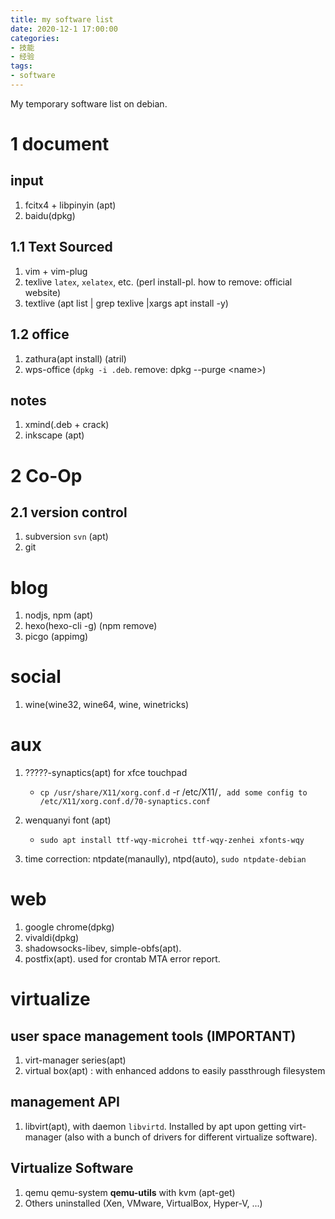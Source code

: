 ```yaml
---
title: my software list
date: 2020-12-1 17:00:00
categories:
- 技能
- 经验
tags:
- software
---
```



My temporary software list on debian.

<!--more-->


# 1 document

## input
1. fcitx4 + libpinyin (apt)
2. baidu(dpkg)

## 1.1 Text Sourced 
1. vim + vim-plug 
2. texlive `latex`, `xelatex`, etc. (perl install-pl. how to remove: official website)
3. textlive (apt list | grep texlive |xargs apt install -y)

## 1.2 office
1. zathura(apt install) (atril)
2. wps-office (`dpkg -i .deb`. remove: dpkg --purge \<name\>)

## notes
1. xmind(.deb + crack)
2. inkscape (apt)

# 2 Co-Op

## 2.1 version control
1. subversion `svn` (apt)
2. git

# blog
1. nodjs, npm (apt)
2. hexo(hexo-cli -g) (npm remove)
3. picgo (appimg)

# social
1. wine(wine32, wine64, wine, winetricks)

# aux
1. ?????-synaptics(apt) for xfce touchpad
	- `cp /usr/share/X11/xorg.conf.d` -r /etc/X11/`, add some config to /etc/X11/xorg.conf.d/70-synaptics.conf`
2. wenquanyi font (apt)
	- `sudo apt install ttf-wqy-microhei ttf-wqy-zenhei xfonts-wqy`

3. time correction: ntpdate(manaully), ntpd(auto), `sudo ntpdate-debian`

# web
1. google chrome(dpkg)
2. vivaldi(dpkg)
2. shadowsocks-libev, simple-obfs(apt).
3. postfix(apt). used for crontab MTA error report.

# virtualize
## user space management tools (IMPORTANT)
1. virt-manager series(apt)
2. virtual box(apt) : with enhanced addons to easily passthrough filesystem

## management API
1. libvirt(apt), with daemon `libvirtd`. Installed by apt upon getting virt-manager (also with a bunch of drivers for different virtualize software).

## Virtualize Software
1. qemu qemu-system **qemu-utils** with kvm (apt-get)
2. Others uninstalled (Xen, VMware, VirtualBox, Hyper-V, ...)
